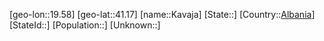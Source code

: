 ﻿---
location: [41.17,19.58]
type: City
tags:
- geo/City


SpocWebEntityId: 31361
isDeleted: false
confidential: public

---
[geo-lon::19.58]
[geo-lat::41.17]
[name::Kavaja]
[State::]
[Country::[Albania](geo/Continent/Europe/Albania.md)]
[StateId::]
[Population::]
[Unknown::]

